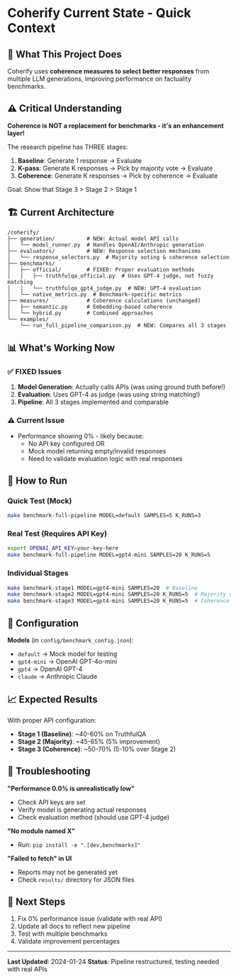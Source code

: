 # Coherify Current State - Quick Context

## 🎯 What This Project Does
Coherify uses **coherence measures to select better responses** from multiple LLM generations, improving performance on factuality benchmarks.

## ⚠️ Critical Understanding
**Coherence is NOT a replacement for benchmarks - it's an enhancement layer!**

The research pipeline has THREE stages:
1. **Baseline**: Generate 1 response → Evaluate
2. **K-pass**: Generate K responses → Pick by majority vote → Evaluate
3. **Coherence**: Generate K responses → Pick by coherence → Evaluate

Goal: Show that Stage 3 > Stage 2 > Stage 1

## 🏗️ Current Architecture

```
/coherify/
├── generation/          # NEW: Actual model API calls
│   └── model_runner.py  # Handles OpenAI/Anthropic generation
├── evaluators/          # NEW: Response selection mechanisms
│   └── response_selectors.py  # Majority voting & coherence selection
├── benchmarks/
│   ├── official/        # FIXED: Proper evaluation methods
│   │   ├── truthfulqa_official.py  # Uses GPT-4 judge, not fuzzy matching
│   │   └── truthfulqa_gpt4_judge.py  # NEW: GPT-4 evaluation
│   └── native_metrics.py  # Benchmark-specific metrics
├── measures/            # Coherence calculations (unchanged)
│   ├── semantic.py      # Embedding-based coherence
│   └── hybrid.py        # Combined approaches
└── examples/
    └── run_full_pipeline_comparison.py  # NEW: Compares all 3 stages
```

## 📊 What's Working Now

### ✅ FIXED Issues
1. **Model Generation**: Actually calls APIs (was using ground truth before!)
2. **Evaluation**: Uses GPT-4 as judge (was using string matching!)
3. **Pipeline**: All 3 stages implemented and comparable

### ⚠️ Current Issue
- Performance showing 0% - likely because:
  - No API key configured OR
  - Mock model returning empty/invalid responses
  - Need to validate evaluation logic with real responses

## 🚀 How to Run

### Quick Test (Mock)
```bash
make benchmark-full-pipeline MODEL=default SAMPLES=5 K_RUNS=3
```

### Real Test (Requires API Key)
```bash
export OPENAI_API_KEY=your-key-here
make benchmark-full-pipeline MODEL=gpt4-mini SAMPLES=20 K_RUNS=5
```

### Individual Stages
```bash
make benchmark-stage1 MODEL=gpt4-mini SAMPLES=20  # Baseline
make benchmark-stage2 MODEL=gpt4-mini SAMPLES=20 K_RUNS=5  # Majority voting
make benchmark-stage3 MODEL=gpt4-mini SAMPLES=20 K_RUNS=5  # Coherence selection
```

## 🔧 Configuration

**Models** (in `config/benchmark_config.json`):
- `default` → Mock model for testing
- `gpt4-mini` → OpenAI GPT-4o-mini
- `gpt4` → OpenAI GPT-4
- `claude` → Anthropic Claude

## 📈 Expected Results

With proper API configuration:
- **Stage 1 (Baseline)**: ~40-60% on TruthfulQA
- **Stage 2 (Majority)**: ~45-65% (5% improvement)
- **Stage 3 (Coherence)**: ~50-70% (5-10% over Stage 2)

## 🐛 Troubleshooting

**"Performance 0.0% is unrealistically low"**
- Check API keys are set
- Verify model is generating actual responses
- Check evaluation method (should use GPT-4 judge)

**"No module named X"**
- Run: `pip install -e ".[dev,benchmarks]"`

**"Failed to fetch" in UI**
- Reports may not be generated yet
- Check `results/` directory for JSON files

## 📝 Next Steps
1. Fix 0% performance issue (validate with real API)
2. Update all docs to reflect new pipeline
3. Test with multiple benchmarks
4. Validate improvement percentages

---
**Last Updated**: 2024-01-24
**Status**: Pipeline restructured, testing needed with real APIs
